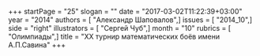 +++
startPage = "25"
slogan = ""
date = "2017-03-02T11:22:39+03:00"
year = "2014"
authors = [ "Александр Шаповалов",]
issues = [ "2014_10",]
side = "right"
illustrators = [ "Сергей Чуб",]
month = "10"
rubrics = [ "Олимпиады",]
title = "XX турнир математических боёв имени А.П.Савина"
+++
